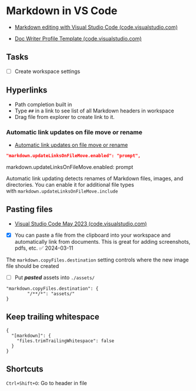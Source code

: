 # Markdown in VS Code

- [Markdown editing with Visual Studio Code (code.visualstudio.com)](https://code.visualstudio.com/docs/languages/markdown)

- [Doc Writer Profile Template (code.visualstudio.com)](https://code.visualstudio.com/docs/editor/profiles#_doc-writer-profile-template)

## Tasks

- [ ] Create workspace settings

## Hyperlinks

- Path completion built in
- Type `##` in a link to see list of all Markdown headers in workspace
- Drag file from explorer to create link to it.

### Automatic link updates on file move or rename
- [Automatic link updates on file move or rename](https://code.visualstudio.com/docs/languages/markdown#_automatic-link-updates-on-file-move-or-rename)

```json
"markdown.updateLinksOnFileMove.enabled": "prompt",
```

markdown.updateLinksOnFileMove.enabled: prompt

Automatic link updating detects renames of Markdown files, images, and directories. You can enable it for additional file types with `markdown.updateLinksOnFileMove.include`

## Pasting files

- [Visual Studio Code May 2023 (code.visualstudio.com)](https://code.visualstudio.com/updates/v1_79#_copy-external-media-files-into-workspace-on-drop-or-paste-for-markdown)

- [x] You can paste a file from the clipboard into your workspace and automatically link from documents. This is great for adding screenshots, pdfs, etc. ✅ 2024-03-11

The `markdown.copyFiles.destination` setting controls where the new image file should be created

- [ ] Put ***pasted*** assets into `./assets/`
```
"markdown.copyFiles.destination": {
		"/**/*": "assets/"
}
```

## Keep trailing whitespace
```
{
  "[markdown]": {
    "files.trimTrailingWhitespace": false
  }
}
```
## Shortcuts

`Ctrl+Shift+O`: Go to header in file  


